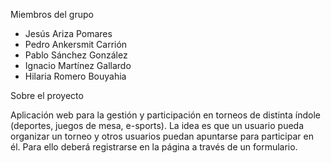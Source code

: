 Miembros del grupo
- Jesús Ariza Pomares
- Pedro Ankersmit Carrión
- Pablo Sánchez González
- Ignacio Martínez Gallardo
- Hilaria Romero Bouyahia

Sobre el proyecto

Aplicación web para la gestión y participación en torneos de distinta índole (deportes, juegos
de mesa, e-sports).
La idea es que un usuario pueda organizar un torneo y otros usuarios puedan apuntarse
para participar en él. Para ello deberá registrarse en la página a través de un formulario.


